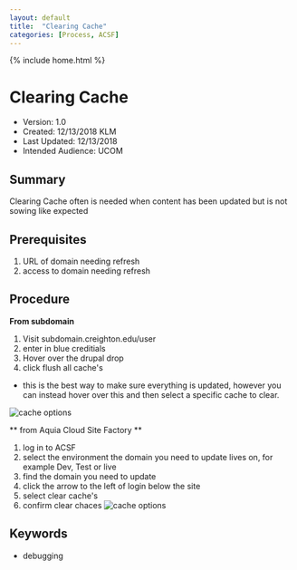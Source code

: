 ```yaml
---
layout: default
title:  "Clearing Cache"
categories: [Process, ACSF]
---
```

{% include home.html %}
# Clearing Cache
* Version: 1.0
* Created: 12/13/2018 KLM
* Last Updated: 12/13/2018
* Intended Audience: UCOM

## Summary

Clearing Cache often is needed when content has been updated but is not sowing like expected

## Prerequisites

 1. URL of domain needing refresh
 2. access to domain needing refresh

## Procedure
**From subdomain**
1. Visit subdomain.creighton.edu/user
2. enter in blue creditials
3. Hover over the drupal drop
4. click flush all cache's
- this is the best way to make sure everything is updated, however you can instead hover over this and then select a specific cache to clear.

![cache options](images/clear-cache_options.png "cache images")

** from Aquia Cloud Site Factory **
1. log in to ACSF
2. select the environment the domain you need to update lives on, for example Dev, Test or live
3. find the domain you need to update
4. click the arrow to the left of login below the site
5. select clear cache's
6. confirm clear chaces
![cache options](images/clear-cache_acsf.png "cache images")


## Keywords

* debugging
